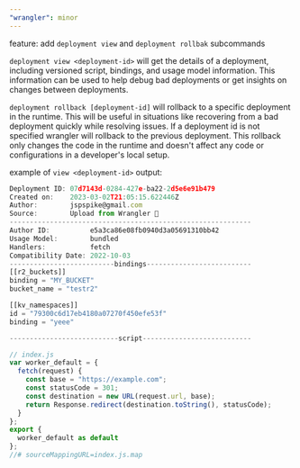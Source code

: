 ```yaml
---
"wrangler": minor
---
```


feature: add `deployment view` and `deployment rollbak` subcommands

`deployment view <deployment-id>` will get the details of a deployment, including versioned script, bindings, and usage model information.
This information can be used to help debug bad deployments or get insights on changes between deployments.

`deployment rollback [deployment-id]` will rollback to a specific deployment in the runtime. This will be useful in situations like recovering from a bad
deployment quickly while resolving issues. If a deployment id is not specified wrangler will rollback to the previous deployment. This rollback only changes the code in the runtime and doesn't affect any code or configurations
in a developer's local setup.

example of `view <deployment-id>` output:

```ts
Deployment ID: 07d7143d-0284-427e-ba22-2d5e6e91b479
Created on:    2023-03-02T21:05:15.622446Z
Author:        jspspike@gmail.com
Source:        Upload from Wrangler 🤠
------------------------------------------------------------
Author ID:          e5a3ca86e08fb0940d3a05691310bb42
Usage Model:        bundled
Handlers:           fetch
Compatibility Date: 2022-10-03
--------------------------bindings--------------------------
[[r2_buckets]]
binding = "MY_BUCKET"
bucket_name = "testr2"

[[kv_namespaces]]
id = "79300c6d17eb4180a07270f450efe53f"
binding = "yeee"

---------------------------script---------------------------

// index.js
var worker_default = {
  fetch(request) {
    const base = "https://example.com";
    const statusCode = 301;
    const destination = new URL(request.url, base);
    return Response.redirect(destination.toString(), statusCode);
  }
};
export {
  worker_default as default
};
//# sourceMappingURL=index.js.map
```
